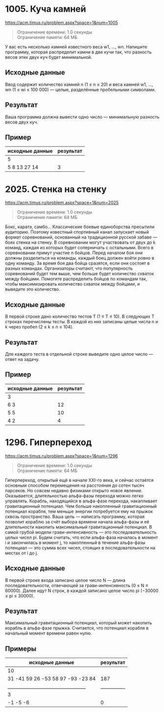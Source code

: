 # 1005. Куча камней #
https://acm.timus.ru/problem.aspx?space=1&num=1005

>   Ограничение времени: 1.0 секунды   
    Ограничение памяти: 64 МБ

У вас есть несколько камней известного веса w1, …, wn. Напишите программу, которая распределит камни в две кучи так, что разность весов этих двух куч будет минимальной.

## Исходные данные ##
Ввод содержит количество камней n (1 ≤ n ≤ 20) и веса камней w1, …, wn (1 ≤ wi ≤ 100 000) — целые, разделённые пробельными символами.

## Результат ##
Ваша программа должна вывести одно число — минимальную разность весов двух куч.

## Пример ##
| исходные данные | результат |
|-----------------|-----------|
| 5               |           |
| 5 8 13 27 14    | 3         |

# 2025. Стенка на стенку #
https://acm.timus.ru/problem.aspx?space=1&num=2025

>   Ограничение времени: 1.0 секунды   
    Ограничение памяти: 64 МБ

Бокс, каратэ, самбо… Классические боевые единоборства пресытили аудиторию. Поэтому известный спортивный канал запускает новый формат соревнований, основанный на традиционной русской забаве — боях стенка на стенку. В соревновании могут участвовать от двух до k команд, каждая из которых будет соперничать с остальными. Всего в соревновании примут участие n бойцов. Перед началом боя они должны разделиться на команды, каждый боец должен войти ровно в одну команду. За время боя два бойца сразятся, если они состоят в разных командах. Организаторы считают, что популярность соревнований будет тем выше, чем больше будет количество схваток между бойцами. Помогите распределить бойцов по командам так, чтобы максимизировать количество схваток между бойцами, и выведите это количество.

## Исходные данные ##
В первой строке дано количество тестов T (1 ≤ T ≤ 10). В следующих T строках перечислены тесты. 
В каждой из них записаны целые числа n и k через пробел (2 ≤ k ≤ n ≤ 104).

## Результат ##
Для каждого теста в отдельной строке выведите одно целое число — ответ на задачу.

## Пример ##
| исходные данные | результат |
|-----------------|-----------|
| 3               |           |
| 6 3             | 12        |
| 5 5             | 10        |
| 4 2             | 4         |

# 1296. Гиперпереход #
https://acm.timus.ru/problem.aspx?space=1&num=1296

>   Ограничение времени: 1.0 секунды   
    Ограничение памяти: 64 МБ

Гиперпереход, открытый ещё в начале XXI-го века, и сейчас остаётся основным способом перемещения на расстояния до сотен тысяч парсеков. Но совсем недавно физиками открыто новое явление. Оказывается, длительностью альфа-фазы перехода можно легко управлять. Корабль, находящийся в альфа-фазе перехода, накапливает гравитационный потенциал. Чем больше накопленный гравитационный потенциал корабля, тем меньше энергии потребуется ему на прыжок сквозь пространство. Ваша цель — написать программу, которая позволит кораблю за счёт выбора времени начала альфа-фазы и её длительности накопить максимальный гравитационный потенциал.
В самой грубой модели грави-интенсивность — это последовательность целых чисел pi. Будем считать, что если альфа-фаза началась в момент i и закончилась в момент j, то накопленный в течение альфа-фазы потенциал — это сумма всех чисел, стоящих в последовательности на местах от i до j.

## Исходные данные ##
В первой строке входа записано целое число N — длина последовательности, отвечающей за грави-интенсивность (0 ≤ N ≤ 60000). Далее идут N строк, в каждой записано целое число pi (−30000 ≤ pi ≤ 30000).

## Результат ##
Максимальный гравитационный потенциал, который может накопить корабль в альфа-фазе прыжка. Считается, что потенциал корабля в начальный момент времени равен нулю.

## Примеры ##
| исходные данные                   | результат |
|-----------------------------------|-----------|
| 10                                |           |
| 31 -41 59 26 -53 58 97 -93 -23 84 | 187       |
|___________________________________|___________|
| 3                                 |           |
| -1 -5 -6                          | 0         |